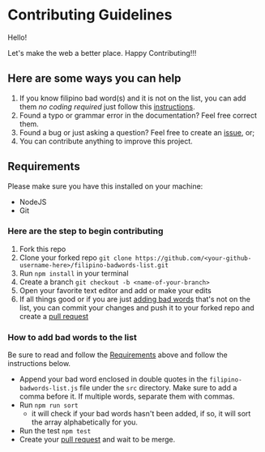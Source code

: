 # Contributing Guidelines

Hello!

Let's make the web a better place. Happy Contributing!!!

## Here are some ways you can help

1. If you know filipino bad word(s) and it is not on the list, you can add them _no coding required_ just follow this [instructions](https://github.com/jromest/filipino-badwords-list/blob/master/CONTRIBUTING.md#how-to-add-bad-words-to-the-list).
2. Found a typo or grammar error in the documentation? Feel free correct them.
3. Found a bug or just asking a question? Feel free to create an [issue](https://github.com/jromest/filipino-badwords-list/issues), or;
4. You can contribute anything to improve this project.

## Requirements

Please make sure you have this installed on your machine:

- NodeJS
- Git

### Here are the step to begin contributing

1. Fork this repo
2. Clone your forked repo `git clone https://github.com/<your-github-username-here>/filipino-badwords-list.git`
3. Run `npm install` in your terminal
4. Create a branch `git checkout -b <name-of-your-branch>`
5. Open your favorite text editor and add or make your edits
6. If all things good or if you are just [adding bad words](https://github.com/jromest/filipino-badwords-list/blob/master/CONTRIBUTING.md#how-to-add-bad-words-to-the-list) that's not on the list, you can commit your changes and push it to your forked repo and create a [pull request](https://github.com/jromest/filipino-badwords-list/pulls)

### How to add bad words to the list

Be sure to read and follow the [Requirements](https://github.com/jromest/filipino-badwords-list/blob/master/CONTRIBUTING.md#requirements) above and follow the instructions below.

- Append your bad word enclosed in double quotes in the `filipino-badwords-list.js` file under the `src` directory. Make sure to add a comma before it. If multiple words, separate them with commas.
- Run `npm run sort`
  - it will check if your bad words hasn't been added, if so, it will sort the array alphabetically for you.
- Run the test `npm test`
- Create your [pull request](https://github.com/jromest/filipino-badwords-list/pulls) and wait to be merge.
